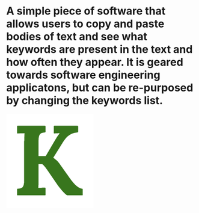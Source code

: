 # A simple piece of software that allows users to copy and paste bodies of text and see what keywords are present in the text and how often they appear. It is geared towards software engineering applicatons, but can be re-purposed by changing the keywords list.
![image](https://github.com/somatis-samuel-9006/Keyword-Checker/blob/main/logo.PNG)
